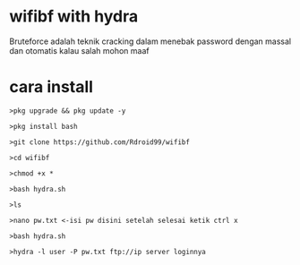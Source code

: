 # wifibf with hydra
Bruteforce adalah teknik cracking dalam menebak password dengan massal dan otomatis kalau salah mohon maaf

# cara install
    >pkg upgrade && pkg update -y
    
    >pkg install bash
    
    >git clone https://github.com/Rdroid99/wifibf
    
    >cd wifibf
    
    >chmod +x *
    
    >bash hydra.sh
    
    >ls
    
    >nano pw.txt <-isi pw disini setelah selesai ketik ctrl x
    
    >bash hydra.sh
    
    >hydra -l user -P pw.txt ftp://ip server loginnya
  
    
